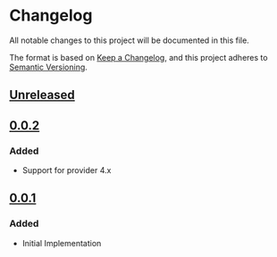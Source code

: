 # Changelog

All notable changes to this project will be documented in this file.

The format is based on [Keep a Changelog](https://keepachangelog.com/en/1.0.0/),
and this project adheres to [Semantic Versioning](https://semver.org/spec/v2.0.0.html).

## [Unreleased]

## [0.0.2]

### Added

- Support for provider 4.x

## [0.0.1]

### Added

- Initial Implementation

<!-- markdown-link-check-disable -->

[unreleased]: https://github.com/mineiros-io/terraform-google-project-iam/compare/v0.0.2...HEAD
[0.0.2]: https://github.com/mineiros-io/terraform-google-project-iam/compare/v0.0.1...v0.0.2
[0.0.1]: https://github.com/mineiros-io/terraform-google-project-iam/releases/tag/v0.0.1

<!-- markdown-link-check-disabled -->
